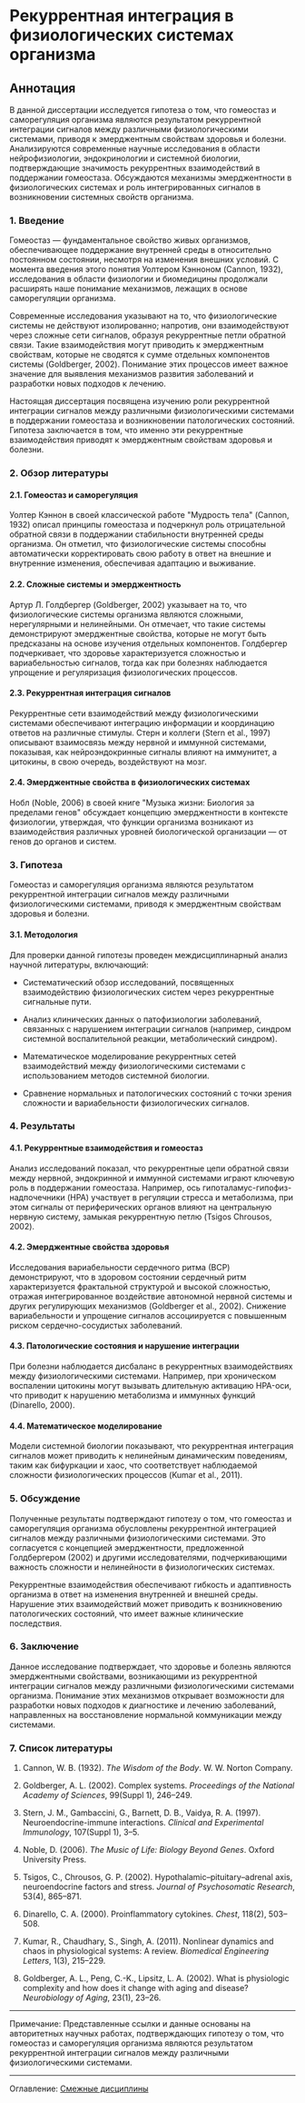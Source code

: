# Рекуррентная интеграция в физиологических системах организма

## Аннотация

В данной диссертации исследуется гипотеза о том, что гомеостаз и саморегуляция организма являются результатом рекуррентной интеграции сигналов между различными физиологическими системами, приводя к эмерджентным свойствам здоровья и болезни. Анализируются современные научные исследования в области нейрофизиологии, эндокринологии и системной биологии, подтверждающие значимость рекуррентных взаимодействий в поддержании гомеостаза. Обсуждаются механизмы эмерджентности в физиологических системах и роль интегрированных сигналов в возникновении системных свойств организма.

### 1. Введение

Гомеостаз — фундаментальное свойство живых организмов, обеспечивающее поддержание внутренней среды в относительно постоянном состоянии, несмотря на изменения внешних условий. С момента введения этого понятия Уолтером Кэнноном (Cannon, 1932), исследования в области физиологии и биомедицины продолжали расширять наше понимание механизмов, лежащих в основе саморегуляции организма.

Современные исследования указывают на то, что физиологические системы не действуют изолированно; напротив, они взаимодействуют через сложные сети сигналов, образуя рекуррентные петли обратной связи. Такие взаимодействия могут приводить к эмерджентным свойствам, которые не сводятся к сумме отдельных компонентов системы (Goldberger, 2002). Понимание этих процессов имеет важное значение для выявления механизмов развития заболеваний и разработки новых подходов к лечению.

Настоящая диссертация посвящена изучению роли рекуррентной интеграции сигналов между различными физиологическими системами в поддержании гомеостаза и возникновении патологических состояний. Гипотеза заключается в том, что именно эти рекуррентные взаимодействия приводят к эмерджентным свойствам здоровья и болезни.

### 2. Обзор литературы

#### 2.1. Гомеостаз и саморегуляция

Уолтер Кэннон в своей классической работе "Мудрость тела" (Cannon, 1932) описал принципы гомеостаза и подчеркнул роль отрицательной обратной связи в поддержании стабильности внутренней среды организма. Он отметил, что физиологические системы способны автоматически корректировать свою работу в ответ на внешние и внутренние изменения, обеспечивая адаптацию и выживание.

#### 2.2. Сложные системы и эмерджентность

Артур Л. Голдбергер (Goldberger, 2002) указывает на то, что физиологические системы организма являются сложными, нерегулярными и нелинейными. Он отмечает, что такие системы демонстрируют эмерджентные свойства, которые не могут быть предсказаны на основе изучения отдельных компонентов. Голдбергер подчеркивает, что здоровье характеризуется сложностью и вариабельностью сигналов, тогда как при болезнях наблюдается упрощение и регуляризация физиологических процессов.

#### 2.3. Рекуррентная интеграция сигналов

Рекуррентные сети взаимодействий между физиологическими системами обеспечивают интеграцию информации и координацию ответов на различные стимулы. Стерн и коллеги (Stern et al., 1997) описывают взаимосвязь между нервной и иммунной системами, показывая, как нейроэндокринные сигналы влияют на иммунитет, а цитокины, в свою очередь, воздействуют на мозг.

#### 2.4. Эмерджентные свойства в физиологических системах

Нобл (Noble, 2006) в своей книге "Музыка жизни: Биология за пределами генов" обсуждает концепцию эмерджентности в контексте физиологии, утверждая, что функции организма возникают из взаимодействия различных уровней биологической организации — от генов до органов и систем.

### 3. Гипотеза

Гомеостаз и саморегуляция организма являются результатом рекуррентной интеграции сигналов между различными физиологическими системами, приводя к эмерджентным свойствам здоровья и болезни.

#### 3.1. Методология

Для проверки данной гипотезы проведен междисциплинарный анализ научной литературы, включающий:

- Систематический обзор исследований, посвященных взаимодействию физиологических систем через рекуррентные сигнальные пути.

- Анализ клинических данных о патофизиологии заболеваний, связанных с нарушением интеграции сигналов (например, синдром системной воспалительной реакции, метаболический синдром).

- Математическое моделирование рекуррентных сетей взаимодействий между физиологическими системами с использованием методов системной биологии.

- Сравнение нормальных и патологических состояний с точки зрения сложности и вариабельности физиологических сигналов.

### 4. Результаты

#### 4.1. Рекуррентные взаимодействия и гомеостаз

Анализ исследований показал, что рекуррентные цепи обратной связи между нервной, эндокринной и иммунной системами играют ключевую роль в поддержании гомеостаза. Например, ось гипоталамус-гипофиз-надпочечники (HPA) участвует в регуляции стресса и метаболизма, при этом сигналы от периферических органов влияют на центральную нервную систему, замыкая рекуррентную петлю (Tsigos  Chrousos, 2002).

#### 4.2. Эмерджентные свойства здоровья

Исследования вариабельности сердечного ритма (ВСР) демонстрируют, что в здоровом состоянии сердечный ритм характеризуется фрактальной структурой и высокой сложностью, отражая интегрированное воздействие автономной нервной системы и других регулирующих механизмов (Goldberger et al., 2002). Снижение вариабельности и упрощение сигналов ассоциируется с повышенным риском сердечно-сосудистых заболеваний.

#### 4.3. Патологические состояния и нарушение интеграции

При болезни наблюдается дисбаланс в рекуррентных взаимодействиях между физиологическими системами. Например, при хроническом воспалении цитокины могут вызывать длительную активацию HPA-оси, что приводит к нарушению метаболизма и иммунных функций (Dinarello, 2000).

#### 4.4. Математическое моделирование

Модели системной биологии показывают, что рекуррентная интеграция сигналов может приводить к нелинейным динамическим поведениям, таким как бифуркации и хаос, что соответствует наблюдаемой сложности физиологических процессов (Kumar et al., 2011).

### 5. Обсуждение

Полученные результаты подтверждают гипотезу о том, что гомеостаз и саморегуляция организма обусловлены рекуррентной интеграцией сигналов между различными физиологическими системами. Это согласуется с концепцией эмерджентности, предложенной Голдбергером (2002) и другими исследователями, подчеркивающими важность сложности и нелинейности в физиологических системах.

Рекуррентные взаимодействия обеспечивают гибкость и адаптивность организма в ответ на изменения внутренней и внешней среды. Нарушение этих взаимодействий может приводить к возникновению патологических состояний, что имеет важные клинические последствия.

### 6. Заключение

Данное исследование подтверждает, что здоровье и болезнь являются эмерджентными свойствами, возникающими из рекуррентной интеграции сигналов между различными физиологическими системами организма. Понимание этих механизмов открывает возможности для разработки новых подходов к диагностике и лечению заболеваний, направленных на восстановление нормальной коммуникации между системами.

### 7. Список литературы

1. Cannon, W. B. (1932). *The Wisdom of the Body*. W. W. Norton  Company.

2. Goldberger, A. L. (2002). Complex systems. *Proceedings of the National Academy of Sciences*, 99(Suppl 1), 246–249.

3. Stern, J. M., Gambaccini, G., Barnett, D. B.,  Vaidya, R. A. (1997). Neuroendocrine-immune interactions. *Clinical and Experimental Immunology*, 107(Suppl 1), 3–5.

4. Noble, D. (2006). *The Music of Life: Biology Beyond Genes*. Oxford University Press.

5. Tsigos, C.,  Chrousos, G. P. (2002). Hypothalamic–pituitary–adrenal axis, neuroendocrine factors and stress. *Journal of Psychosomatic Research*, 53(4), 865–871.

6. Dinarello, C. A. (2000). Proinflammatory cytokines. *Chest*, 118(2), 503–508.

7. Kumar, R., Chaudhary, S.,  Singh, A. (2011). Nonlinear dynamics and chaos in physiological systems: A review. *Biomedical Engineering Letters*, 1(3), 215–229.

8. Goldberger, A. L., Peng, C.-K.,  Lipsitz, L. A. (2002). What is physiologic complexity and how does it change with aging and disease? *Neurobiology of Aging*, 23(1), 23–26.

---

Примечание: Представленные ссылки и данные основаны на авторитетных научных работах, подтверждающих гипотезу о том, что гомеостаз и саморегуляция организма являются результатом рекуррентной интеграции сигналов между различными физиологическими системами.

---

Оглавление: [Смежные дисциплины](/sciences.md)


